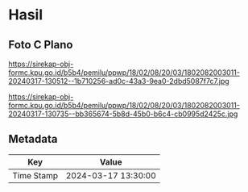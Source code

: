 # Hasil

## Foto C Plano

https://sirekap-obj-formc.kpu.go.id/b5b4/pemilu/ppwp/18/02/08/20/03/1802082003011-20240317-130512--1b710256-ad0c-43a3-9ea0-2dbd5087f7c7.jpg

https://sirekap-obj-formc.kpu.go.id/b5b4/pemilu/ppwp/18/02/08/20/03/1802082003011-20240317-130735--bb365674-5b8d-45b0-b6c4-cb0995d2425c.jpg


## Metadata

| Key        | Value               |
| ---------- | ------------------- |
| Time Stamp | 2024-03-17 13:30:00 |



